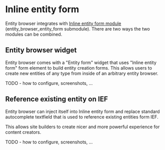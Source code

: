 # Inline entity form

Entity browser integrates with [Inline entity form module](https://drupal.org/project/inline_entity_form) (entity_browser_entity_form submodule). There are two ways the two modules can be combined.
 
## Entity browser widget

Entity browser comes with a "Entity form" widget that uses "Inline entity form" form element to build entity creation forms. This allows users to create new entities of any type from inside of an arbitrary entity browser.

TODO - how to configure, screenshots, ...

## Reference existing entity on IEF

Entity browser can inject itself into Inline entity form and replace standard autocomplete textfield that is used to reference existing entities form IEF.

This allows site builders to create nicer and more powerful experience for content creators. 

TODO - how to configure, screenshots, ...
